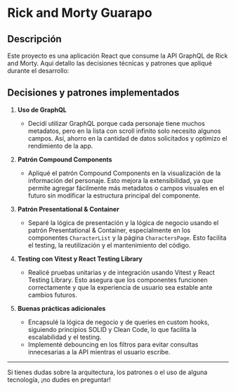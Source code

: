 # Rick and Morty Guarapo

## Descripción

Este proyecto es una aplicación React que consume la API GraphQL de Rick and Morty. Aquí detallo las decisiones técnicas y patrones que apliqué durante el desarrollo:

## Decisiones y patrones implementados

1. **Uso de GraphQL**
   - Decidí utilizar GraphQL porque cada personaje tiene muchos metadatos, pero en la lista con scroll infinito solo necesito algunos campos. Así, ahorro en la cantidad de datos solicitados y optimizo el rendimiento de la app.

2. **Patrón Compound Components**
   - Apliqué el patrón Compound Components en la visualización de la información del personaje. Esto mejora la extensibilidad, ya que permite agregar fácilmente más metadatos o campos visuales en el futuro sin modificar la estructura principal del componente.

3. **Patrón Presentational & Container**
   - Separé la lógica de presentación y la lógica de negocio usando el patrón Presentational & Container, especialmente en los componentes `CharacterList` y la página `CharactersPage`. Esto facilita el testing, la reutilización y el mantenimiento del código.

4. **Testing con Vitest y React Testing Library**
   - Realicé pruebas unitarias y de integración usando Vitest y React Testing Library. Esto asegura que los componentes funcionen correctamente y que la experiencia de usuario sea estable ante cambios futuros.

5. **Buenas prácticas adicionales**
   - Encapsulé la lógica de negocio y de queries en custom hooks, siguiendo principios SOLID y Clean Code, lo que facilita la escalabilidad y el testing.
   - Implementé debouncing en los filtros para evitar consultas innecesarias a la API mientras el usuario escribe.

---

Si tienes dudas sobre la arquitectura, los patrones o el uso de alguna tecnología, ¡no dudes en preguntar!
